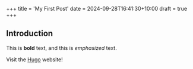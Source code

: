 +++
title = 'My First Post'
date = 2024-09-28T16:41:30+10:00
draft = true
+++
## Introduction

This is **bold** text, and this is *emphasized* text.

Visit the [Hugo](https://gohugo.io) website!